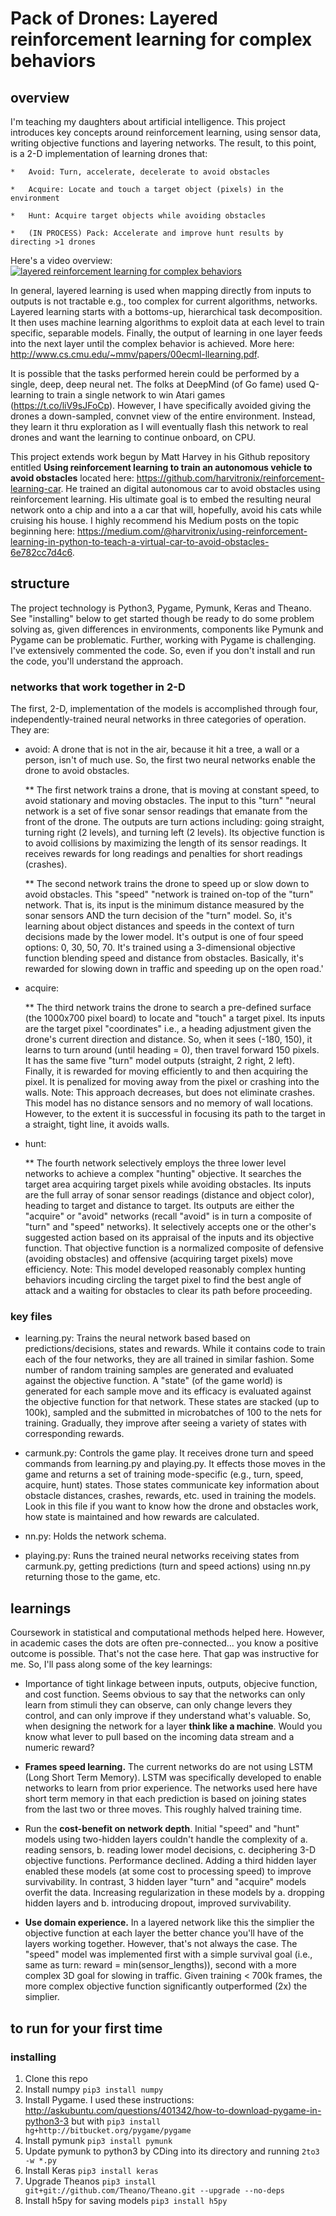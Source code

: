 # Pack of Drones: Layered reinforcement learning for complex behaviors

## overview

I'm teaching my daughters about artificial intelligence. This project introduces key concepts around reinforcement learning, using sensor data, writing objective functions and layering networks. The result, to this point, is a 2-D implementation of learning drones that:

    *   Avoid: Turn, accelerate, decelerate to avoid obstacles

    *   Acquire: Locate and touch a target object (pixels) in the environment

    *   Hunt: Acquire target objects while avoiding obstacles

    *   (IN PROCESS) Pack: Accelerate and improve hunt results by directing >1 drones

Here's a video overview: [![layered reinforcement learning for complex behaviors](https://img.youtube.com/vi/WrLRGzbfeZc/0.jpg)](https://www.youtube.com/watch?v=WrLRGzbfeZc)

In general, layered learning is used when mapping directly from inputs to outputs is not tractable e.g., too complex for current algorithms, networks. Layered learning starts with a bottoms-up, hierarchical task decomposition. It then uses machine learning algorithms to exploit data at each level to train specific, separable models. Finally, the output of learning in one layer feeds into the next layer until the complex behavior is achieved. More here: http://www.cs.cmu.edu/~mmv/papers/00ecml-llearning.pdf. 

It is possible that the tasks performed herein could be performed by a single, deep, deep neural net. The folks at DeepMind (of Go fame) used Q-learning to train a single network to win Atari games (https://t.co/liV9sJFoCp). However, I have specifically avoided giving the drones a down-sampled, convnet view of the entire environment. Instead, they learn it thru exploration as I will eventually flash this network to real drones and want the learning to continue onboard, on CPU. 

This project extends work begun by Matt Harvey in his Github repository entitled **Using reinforcement learning to train an autonomous vehicle to avoid obstacles** located here: https://github.com/harvitronix/reinforcement-learning-car. He trained an digital autonomous car to avoid obstacles using reinforcement learning. His ultimate goal is to embed the resulting neural network onto a chip and into a a car that will, hopefully, avoid his cats while cruising his house. I highly recommend his Medium posts on the topic beginning here: https://medium.com/@harvitronix/using-reinforcement-learning-in-python-to-teach-a-virtual-car-to-avoid-obstacles-6e782cc7d4c6.

## structure

The project technology is Python3, Pygame, Pymunk, Keras and Theano. See "installing" below to get started though be ready to do some problem solving as, given differences in environments, components like Pymunk and Pygame can be problematic. Further, working with Pygame is challenging. I've extensively commented the code. So, even if you don't install and run the code, you'll understand the approach.

### networks that work together in 2-D

The first, 2-D, implementation of the models is accomplished through four, independently-trained neural networks in three categories of operation. They are:

* avoid: A drone that is not in the air, because it hit a tree, a wall or a person, isn't of much use. So, the first two neural networks enable the drone to avoid obstacles. 

    ** The first network trains a drone, that is moving at constant speed, to avoid stationary and moving obstacles. The input to this "turn" "neural network is a set of five sonar sensor readings that emanate from the front of the drone. The outputs are turn actions including: going straight, turning right (2 levels), and turning left (2 levels). Its objective function is to avoid collisions by maximizing the length of its sensor readings. It receives rewards for long readings and penalties for short readings (crashes).

    ** The second network trains the drone to speed up or slow down to avoid obstacles. This "speed" "network is trained on-top of the "turn" network. That is, its input is the minimum distance measured by the sonar sensors AND the turn decision of the "turn" model. So, it's learning about object distances and speeds in the context of turn decisions made by the lower model. It's output is one of four speed options: 0, 30, 50, 70. It's trained using a 3-dimensional objective function blending speed and distance from obstacles. Basically, it's rewarded for slowing down in traffic and speeding up on the open road.'

* acquire: 

    ** The third network trains the drone to search a pre-defined surface (the 1000x700 pixel board) to locate and "touch" a target pixel. Its inputs are the target pixel "coordinates" i.e., a heading adjustment given the drone's current direction and distance. So, when it sees (-180, 150), it learns to turn around (until heading = 0), then travel forward 150 pixels. It has the same five "turn" model outputs (straight, 2 right, 2 left). Finally, it is rewarded for moving efficiently to and then acquiring the pixel. It is penalized for moving away from the pixel or crashing into the walls. Note: This approach decreases, but does not eliminate crashes. This model has no distance sensors and no memory of wall locations. However, to the extent it is successful in focusing its path to the target in a straight, tight line, it avoids walls.

* hunt:

    ** The fourth network selectively employs the three lower level networks to achieve a complex "hunting" objective. It searches the target area acquiring target pixels while avoiding obstacles. Its inputs are the full array of sonar sensor readings (distance and object color), heading to target and distance to target. Its outputs are either the "acquire" or "avoid" networks (recall "avoid" is in turn a composite of "turn" and "speed" networks). It selectively accepts one or the other's suggested action based on its appraisal of the inputs and its objective function. That objective function is a normalized composite of defensive (avoiding obstacles) and offensive (acquiring target pixels) move efficiency. Note: This model developed reasonably complex hunting behaviors incuding circling the target pixel to find the best angle of attack and a waiting for obstacles to clear its path before proceeding. 

### key files

* learning.py: Trains the neural network based based on predictions/decisions, states and rewards. While it contains code to train each of the four networks, they are all trained in similar fashion. Some number of random training samples are generated and evaluated against the objective function. A "state" (of the game world) is generated for each sample move and its efficacy is evaluated against the objective function for that network. These states are stacked (up to 100k), sampled and the submitted in microbatches of 100 to the nets for training. Gradually, they improve after seeing a variety of states with corresponding rewards.

* carmunk.py: Controls the game play. It receives drone turn and speed commands from learning.py and playing.py. It effects those moves in the game and returns a set of training mode-specific (e.g., turn, speed, acquire, hunt) states. Those states communicate key information about obstacle distances, crashes, rewards, etc. used in training the models. Look in this file if you want to know how the drone and obstacles work, how state is maintained and how rewards are calculated.

* nn.py: Holds the network schema.

* playing.py: Runs the trained neural networks receiving states from carmunk.py, getting predictions (turn and speed actions) using nn.py returning those to the game, etc.

## learnings

Coursework in statistical and computational methods helped here. However, in academic cases the dots are often pre-connected... you know a positive outcome is possible. That's not the case here. That gap was instructive for me. So, I'll pass along some of the key learnings:

* Importance of tight linkage between inputs, outputs, objecive function, and cost function. Seems obvious to say that the networks can only learn from stimuli they can observe, can only change levers they control, and can only improve if they understand what's valuable. So, when designing the network for a layer **think like a machine**. Would you know what lever to pull based on the incoming data stream and a numeric reward?

* **Frames speed learning.** The current networks do are not using LSTM (Long Short Term Memory). LSTM was specifically developed to enable networks to learn from prior experience. The networks used here have short term memory in that each prediction is based on joining states from the last two or three moves. This roughly halved training time. 

* Run the **cost-benefit on network depth**. Initial "speed" and "hunt" models using two-hidden layers couldn't handle the complexity of a. reading sensors, b. reading lower model decisions, c. deciphering 3-D objective functions. Performance declined. Adding a third hidden layer enabled these models (at some cost to processing speed) to improve survivability. In contrast, 3 hidden layer "turn" and "acquire" models overfit the data. Increasing regularization in these models by a. dropping hidden layers and b. introducing dropout, improved survivability. 

* **Use domain experience.** In a layered network like this the simplier the objective function at each layer the better chance you'll have of the layers working together. However, that's not always the case. The "speed" model was implemented first with a simple survival goal (i.e., same as turn: reward = min(sensor_lengths)), second with a more complex 3D goal for slowing in traffic. Given training < 700k frames, the more complex objective function significantly outperformed (2x) the simplier. 


## to run for your first time

### installing

1. Clone this repo
1. Install numpy ```pip3 install numpy```
2. Install Pygame. I used these instructions: http://askubuntu.com/questions/401342/how-to-download-pygame-in-python3-3 but with ```pip3 install hg+http://bitbucket.org/pygame/pygame```
3. Install pymunk ```pip3 install pymunk```
4. Update pymunk to python3 by CDing into its directory and running ```2to3 -w *.py```
5. Install Keras ```pip3 install keras```
6. Upgrade Theanos ```pip3 install git+git://github.com/Theano/Theano.git --upgrade --no-deps```
7. Install h5py for saving models ```pip3 install h5py```